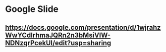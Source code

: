 # Google Slide
## https://docs.google.com/presentation/d/1wjrahzWwYCdIrhmaJQRn2n3bMsiVIW-NDNzqrPcekUI/edit?usp=sharing
